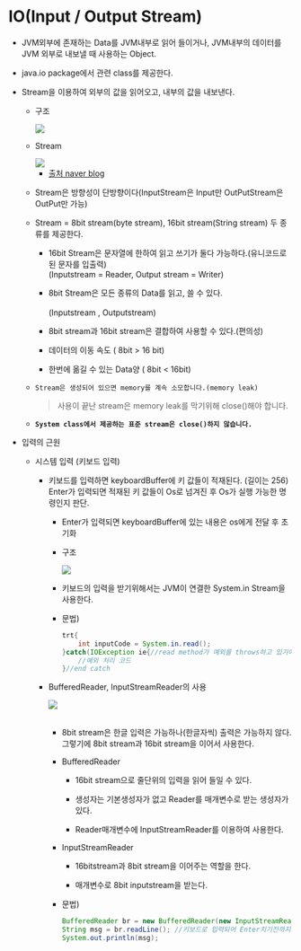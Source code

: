 IO(Input / Output Stream)
===

* JVM외부에 존재하는 Data를 JVM내부로 읽어 들이거나, JVM내부의 데이터를 JVM 외부로 내보낼 때 사용하는 Object.

*  java.io package에서 관련 class를 제공한다.

*  Stream을 이용하여 외부의 값을 읽어오고, 내부의 값을 내보낸다.

    * 구조

        <img src = https://user-images.githubusercontent.com/74294325/100572706-82683b00-3319-11eb-8024-0bc105ecedea.png>


    * Stream

        <img src = https://user-images.githubusercontent.com/74294325/100566033-4e384e80-3308-11eb-846f-9dec997dc880.png>

        * [출처 naver blog ](https://m.blog.naver.com/PostView.nhn?blogId=dg_667&logNo=220953203959&proxyReferer=https:%2F%2Fwww.google.com%2F)


    * Stream은 방향성이 단방향이다(InputStream은 Input만 OutPutStream은 OutPut만 가능)

    * Stream = 8bit stream(byte stream), 16bit stream(String stream) 두 종류를 제공한다.
    
        * 16bit Stream은 문자열에 한하여 읽고 쓰기가 둘다 가능하다.(유니코드로 된 문자를 입출력)<br>
        (Inputstream = Reader, Output stream = Writer)
    
        * 8bit Stream은 모든 종류의 Data를 읽고, 쓸 수 있다.<br>    
        (Inputstream , Outputstream)

        * 8bit stream과 16bit stream은 결합하여 사용할 수 있다.(편의성)

        * 데이터의 이동 속도 ( 8bit > 16 bit)

        * 한번에 옮길 수 있는 Data양 ( 8bit < 16bit)

    * `Stream은 생성되어 있으면 memory를 계속 소모합니다.(memory leak)`
        > 사용이 끝난 stream은 memory leak를 막기위해 close()해야 합니다.
    
    * **`System class에서 제공하는 표준 stream은 close()하지 않습니다.`**

* 입력의 근원 
    
    * 시스템 입력 (키보드 입력)

        * 키보드를 입력하면 keyboardBuffer에 키 값들이 적재된다. (길이는 256)<br> Enter가 입력되면 적재된 키 값들이 Os로 넘겨진 후 Os가 실행 가능한 명령인지 판단.

            * Enter가 입력되면 keyboardBuffer에 있는 내용은 os에게 전달 후 초기화

            * 구조 

                <img src = https://user-images.githubusercontent.com/74294325/100574830-323fa780-331e-11eb-9ed1-19acf8cf98be.png>

            * 키보드의 입력을 받기위해서는 JVM이 연결한 System.in Stream을 사용한다.

            * 문법)

                ```java
                trt{
                    int inputCode = System.in.read();
                }catch(IOException ie{//read method가 예외를 throws하고 있기에 처리해줘야함.
                    //예외 처리 코드 
                }//end catch
                ```
      

        * BufferedReader, InputStreamReader의 사용

            <img src = https://user-images.githubusercontent.com/74294325/100583212-bd746980-332d-11eb-805e-cbca9aa7e2b6.png>


            <br>
            <br>

            * 8bit stream은 한글 입력은 가능하나(한글자씩) 출력은 가능하지 않다. 그렇기에 8bit stream과 16bit stream을 이어서 사용한다.

            * BufferedReader
                
                * 16bit stream으로 줄단위의 입력을 읽어 들일 수 있다.

                * 생성자는 기본생성자가 없고 Reader를 매개변수로 받는 생성자가 있다.

                * Reader매개변수에 InputStreamReader를 이용하여 사용한다.

            * InputStreamReader

                * 16bitstream과 8bit stream을 이어주는 역할을 한다. 

                * 매개변수로 8bit inputstream을 받는다.

            * 문법)

                ```java
                BufferedReader br = new BufferedReader(new InputStreamReader(System.in)); 
			    String msg = br.readLine(); //키보드로 입력되어 Enter치기전까지의 값들을 읽어옴
			    System.out.println(msg);
                ```
        
